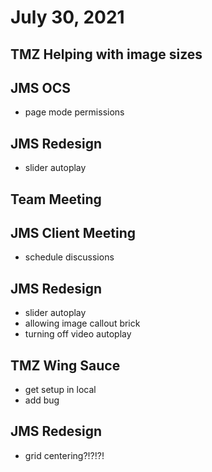 # July 30, 2021

## TMZ Helping with image sizes

## JMS OCS
- page mode permissions

## JMS Redesign
- slider autoplay

## Team Meeting

## JMS Client Meeting
- schedule discussions

## JMS Redesign
- slider autoplay
- allowing image callout brick
- turning off video autoplay

## TMZ Wing Sauce
- get setup in local
- add bug

## JMS Redesign
- grid centering?!?!?!